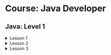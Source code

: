 # Course: Java Developer
## Java: Level 1
<details>
<summary>Lesson 1</summary>

* Create empty project in IntelliJ IDEA, create fist class and main method in it.
* Create variables of all known primitive types (incl. String type).
* Create method, which calculates `a * (b + (c / d))` and return the result, where a, b, c and d - parameters of the method.
* Write a method, which takes 2 integers as a parameters and checks, if sum of them is in range from 10 to 20 (incl). If yes - 
return `true`, else `false`.
* Write a method which takes an integer as a parameter and returns `true` if this integer is negative.
* Write a method which takes a String `name` parameter and prints `Hello, $name` in the console.
* *Write a method that checks is year leap or not and prints the result to the console. Every 4th year is a leap, except every 100th
but every 400th is a leap also.
</details>

<details>
<summary>Lesson 2</summary>

* Create an Integer Array, which contains zeros and ones, ex. `[ 1, 1, 0, 0, 1, 0, 1, 1, 0, 0 ]`. Using a loop and a condition
replace zeros on ones, and ones on zeros.
* Create an Integer Array with the size 8, and using loop fill it with the next values: `0 3 6 9 12 15 18 21`.
* Create an array `[ 1, 5, 3, 2, 11, 4, 5, 2, 4, 8, 9, 1 ]` and all digits, that are below 6 multiply by 2.
* Create an square two-dimensions array (count of lines and columns are equals) and using loop, fill its diagonals
with ones.
* **Create one-dimension array and find the minimum and maximum (without using internet)
* **Write a method, which takes not-empty integer array. Method must return `true`, if there is a place in the array,
 where the sum of the right part is equals to the sum of the left part. Examples: 
    
    `checkBalance([2, 2, 2, 1, 2, 2, || 10, 1])` → `true`
    
    `checkBalance([1, 1, 1, || 2, 1])` → `true`
    
    Border of sides is shown by `||` symbols, do not include them in the array.
* ****Write a method, which takes one-dimension array and the number `n` (maybe positive or negative).  Method must shift 
all elements in the array on the `n` places. To complicate the task - additional arrays are not allowed. Examples:

   `moveElements(int[1, 2, 3, 4, 5] arr, int 2)` → `int[4, 5, 1, 2, 3]`
   `moveElements(int[1, 2, 3, 4, 5] arr, int -2)` → `int[3, 4, 5, 1, 2]`
</details>

<details> 
<summary>Lesson 3</summary>

* Write a program, which makes a number, from 0 to 9, and gives to the user 3 tries to guess this number. On each try
computer must tell to the user is the guessed number is lower or higher. After the win/lose, the program must ask - 
`Repeat the game? 1 - Yes, 2 - No`
* *Create an array of words:

   `String[] words = {"apple", "orange", "lemon", "banana", "apricot", "avocado", "broccoli", "carrot", "cherry", 
   "garlic", "grape", "melon", "leak", "kiwi", "mango", "mushroom", "nut", "olive", "pea", "peanut", "pear", "pepper", 
   "pineapple", "pumpkin", "potato"}`
   
   When program starts, computer is randomly takes one word from the array and ask user to guess it. It takes the try from
   the console and compares this try to the guessed word. If word not guessed, computer shows the letters, which are in the
   right place. Exapmlpe:
   
   `apple` - hidden word.
   
   `apricot` - user's try.
   
   `ap#############` - result. Use 15 repeated symbols `#` to hide the original lenght of the hidden word.
   
   Playing as long as user guesses the word.
   
   Use only lowercase letters.
</details>